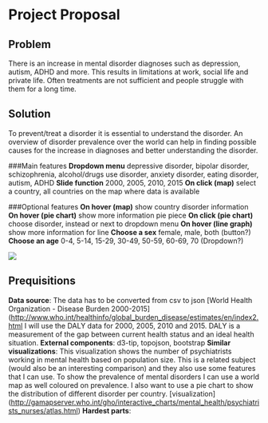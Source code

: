 # Project Proposal

## Problem
There is an increase in mental disorder diagnoses such as depression, autism, ADHD 
and more. This results in limitations at work, social life and private life. Often 
treatments are not sufficient and people struggle with them for a long time.  

## Solution
To prevent/treat a disorder it is essential to understand the disorder. An
overview of disorder prevalence over the world can help in finding possible
causes for the increase in diagnoses and better understanding the disorder.

###Main features
**Dropdown menu** depressive disorder, bipolar disorder, schizophrenia, alcohol/drugs
use disorder, anxiety disorder, eating disorder, autism, ADHD
**Slide function** 2000, 2005, 2010, 2015
**On click (map)** select a country, all countries on the map where data is available

###Optional features
**On hover (map)** show country disorder information
**On hover (pie chart)** show more information pie piece
**On click (pie chart)** choose disorder, instead or next to dropdown menu
**On hover (line graph)** show more information for line
**Choose a sex** female, male, both (button?)
**Choose an age** 0-4, 5-14, 15-29, 30-49, 50-59, 60-69, 70 (Dropdown?)

![](Programmingproject/ProjectProposal.jpeg)

## Prequisitions
**Data source**: The data has to be converted from csv to json
[World Health Organization - Disease Burden 2000-2015] (http://www.who.int/healthinfo/global_burden_disease/estimates/en/index2.html
I will use the DALY data for 2000, 2005, 2010 and 2015. DALY is a measurement of
the gap between current health status and an ideal health situation.
**External components**: d3-tip, topojson, bootstrap
**Similar visualizations**: This visualization shows the number of psychiatrists
working in mental health based on population size. This is a related subject (would
also be an interesting comparison) and they also use some features that I can use.
To show the prevalence of mental disorders I can use a world map as well coloured
on prevalence. I also want to use a pie chart to show the distribution of different
disorder per country. [visualization] (http://gamapserver.who.int/gho/interactive_charts/mental_health/psychiatrists_nurses/atlas.html)
**Hardest parts**:
